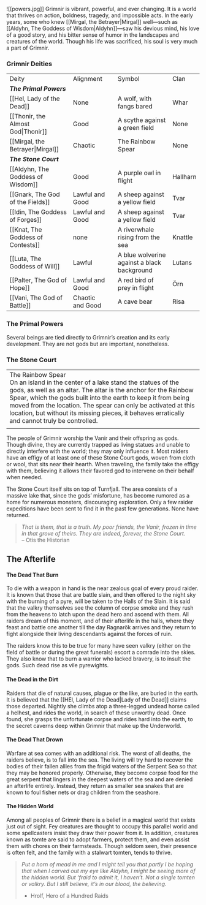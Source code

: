 ![[powers.jpg]]
Grimnir is vibrant, powerful, and ever changing. It is a world that thrives on action, boldness, tragedy, and impossible acts. In the early years, some who knew [[Mirgal, the Betrayer|Mirgal]] well—such as [[Aldyhn, The Goddess of Wisdom|Aldyhn]]—saw his devious mind, his love of a good story, and his bitter sense of humor in the landscapes and creatures of the world. Though his life was sacrificed, his soul is very much a part of Grimnir.

### Grimnir Deities

|                                    |                  |     |                                             |          |
| ---------------------------------- | ---------------- | --- | ------------------------------------------- | -------- |
| Deity                              | Alignment        |     | Symbol                                      | Clan     |
| ***The Primal Powers***            |                  |     |                                             |          |
| [[Hel, Lady of the Dead]]          | None             |     | A wolf, with fangs bared                    | Whar     |
| [[Thonir, the Almost God\|Thonir]] | Good             |     | A scythe against a green field              | None     |
| [[Mirgal, the Betrayer\|Mirgal]]   | Chaotic          |     | The Rainbow Spear                           | None     |
| ***The Stone Court***              |                  |     |                                             |          |
| [[Aldyhn, The Goddess of Wisdom]]  | Good             |     | A purple owl in flight                      | Hallharn |
| [[Gnark, The God of the Fields]]   | Lawful and Good  |     | A sheep against a yellow field              | Tvar     |
| [[Idin, The Goddess of Forges]]    | Lawful and Good  |     | A sheep against a yellow field              | Tvar     |
| [[Knat, The Goddess of Contests]]  | none             |     | A riverwhale rising from the sea            | Knattle  |
| [[Luta, The Goddess of Will]]      | Lawful           |     | A blue wolverine against a black background | Lutans   |
| [[Palter, The God of Hope]]        | Lawful and Good  |     | A red bird of prey in flight                | Örn      |
| [[Vani, The God of Battle]]        | Chaotic and Good |     | A cave bear                                 | Risa     |

### The Primal Powers
Several beings are tied directly to Grimnir’s creation and its early development. They are not gods but are important, nonetheless.

### The Stone Court

|                                                                                                                                                                                                                                                                                                                                                                                          |
| ---------------------------------------------------------------------------------------------------------------------------------------------------------------------------------------------------------------------------------------------------------------------------------------------------------------------------------------------------------------------------------------- |
| The Rainbow Spear<br>On an island in the center of a lake stand the statues of the gods, as well as an altar. The altar is the anchor for the Rainbow Spear, which the gods built into the earth to keep it from being moved from the location. The spear can only be activated at this location, but without its missing pieces, it behaves erratically and cannot truly be controlled. |
|                                                                                                                                                                                                                                                                                                                                                                                          |

The people of Grimnir worship the Vanir and their offspring as gods. Though divine, they are currently trapped as living statues and unable to directly interfere with the world; they may only influence it. Most raiders have an effigy of at least one of these Stone Court gods, woven from cloth or wool, that sits near their hearth. When traveling, the family take the effigy with them, believing it allows their favored god to intervene on their behalf when needed.

  
The Stone Court itself sits on top of Turnfjall. The area consists of a massive lake that, since the gods’ misfortune, has become rumored as a home for numerous monsters, discouraging exploration. Only a few raider expeditions have been sent to find it in the past few generations. None have returned.

  

> _That is them, that is a truth. My poor friends, the Vanir, frozen in time in that grove of theirs. They are indeed, forever, the Stone Court._  
> – Otis the Historian

## The Afterlife

#### The Dead That Burn
To die with a weapon in hand is the near zealous goal of every proud raider. It is known that those that are battle slain, and then offered to the night sky with the burning of a pyre, will be taken to the Halls of the Slain. It is said that the valkry themselves see the column of corpse smoke and they rush from the heavens to latch upon the dead hero and ascend with them. All raiders dream of this moment, and of their afterlife in the halls, where they feast and battle one another till the day Ragnarök arrives and they return to fight alongside their living descendants against the forces of ruin.

The raiders know this to be true for many have seen valkry (either on the field of battle or during the great funerals) escort a comrade into the skies. They also know that to burn a warrior who lacked bravery, is to insult the gods. Such dead rise as vile pyrewights.

  

#### The Dead in the Dirt 
Raiders that die of natural causes, plague or the like, are buried in the earth. It is believed that the [[HEl, Lady of the Dead|Lady of the Dead]] claims those departed. Nightly she climbs atop a three-legged undead horse called a helhest, and rides the world, in search of these unworthy dead. Once found, she grasps the unfortunate corpse and rides hard into the earth, to the secret caverns deep within Grimnir that make up the Underworld. 

  

#### The Dead That Drown
Warfare at sea comes with an additional risk. The worst of all deaths, the raiders believe, is to fall into the sea. The living will try hard to recover the bodies of their fallen allies from the frigid waters of the Serpent Sea so that they may be honored properly. Otherwise, they become corpse food for the great serpent that lingers in the deepest waters of the sea and are denied an afterlife entirely. Instead, they return as smaller sea snakes that are known to foul fisher nets or drag children from the seashore.

####   

#### The Hidden World
Among all peoples of Grimnir there is a belief in a magical world that exists just out of sight. Fey creatures are thought to occupy this parallel world and some spellcasters insist they draw their power from it. In addition, creatures known as tomte are said to adopt farmers, protect them, and even assist them with chores on their farmsteads. Though seldom seen, their presence is often felt, and the family with a stalwart tomten, tends to thrive.



> _Put a horn of mead in me and I might tell you that partly I be hoping that when I carved out my eye like Aldyhn, I might be seeing more of the hidden world. But ‘fraid to admit it, I haven’t. Not a single tomten or valkry. But I still believe, it’s in our blood, the believing._  
> - Hrolf, Hero of a Hundred Raids